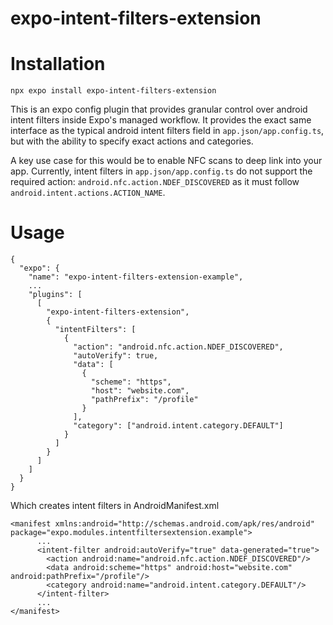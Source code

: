 # expo-intent-filters-extension

# Installation

`npx expo install expo-intent-filters-extension`

This is an expo config plugin that provides granular control over android intent filters inside Expo's managed workflow.
It provides the exact same interface as the typical android intent filters field in `app.json/app.config.ts`, but with the ability
to specify exact actions and categories.

A key use case for this would be to enable NFC scans to deep link into your app.
Currently, intent filters in `app.json/app.config.ts` do not support the required action: `android.nfc.action.NDEF_DISCOVERED`
as it must follow `android.intent.actions.ACTION_NAME`.

# Usage

```
{
  "expo": {
    "name": "expo-intent-filters-extension-example",
    ...
    "plugins": [
      [
        "expo-intent-filters-extension",
        {
          "intentFilters": [
            {
              "action": "android.nfc.action.NDEF_DISCOVERED",
              "autoVerify": true,
              "data": [
                {
                  "scheme": "https",
                  "host": "website.com",
                  "pathPrefix": "/profile"
                }
              ],
              "category": ["android.intent.category.DEFAULT"]
            }
          ]
        }
      ]
    ]
  }
}
```

Which creates intent filters in AndroidManifest.xml

```
<manifest xmlns:android="http://schemas.android.com/apk/res/android" package="expo.modules.intentfiltersextension.example">
      ...
      <intent-filter android:autoVerify="true" data-generated="true">
        <action android:name="android.nfc.action.NDEF_DISCOVERED"/>
        <data android:scheme="https" android:host="website.com" android:pathPrefix="/profile"/>
        <category android:name="android.intent.category.DEFAULT"/>
      </intent-filter>
      ...
</manifest>
```

